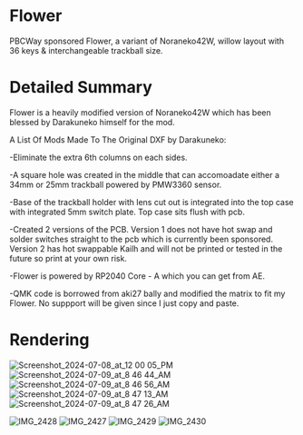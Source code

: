 # Flower

PBCWay sponsored Flower, a variant of Noraneko42W, willow layout with 36 keys &amp; interchangeable trackball size.

# Detailed Summary

Flower is a heavily modified version of Noraneko42W which has been blessed by Darakuneko himself for the mod.

A List Of Mods Made To The Original DXF by Darakuneko:

-Eliminate the extra 6th columns on each sides.

-A square hole was created in the middle that can accomoadate either a 34mm or 25mm trackball powered by PMW3360 sensor.

-Base of the trackball holder with lens cut out is integrated into the top case with integrated 5mm switch plate. Top case sits flush with pcb.

-Created 2 versions of the PCB. Version 1 does not have hot swap and solder switches straight to the pcb which is currently been sponsored. Version 2 has hot swappable Kailh and will not be printed or tested in the future so print at your own risk.

-Flower is powered by RP2040 Core - A which you can get from AE.

-QMK code is borrowed from aki27 bally and modified the matrix to fit my Flower. No suppport will be given since I just copy and paste.

# Rendering

![Screenshot_2024-07-08_at_12 00 05_PM](https://github.com/protieusz/Flower/assets/118025702/257d32f4-0c2a-4700-9ef2-f6716298e9cc)
![Screenshot_2024-07-09_at_8 46 44_AM](https://github.com/protieusz/Flower/assets/118025702/8b14568a-dfc3-40ad-8af4-94602181a7ff)
![Screenshot_2024-07-09_at_8 46 56_AM](https://github.com/protieusz/Flower/assets/118025702/fa76be7b-9ca7-44b0-a67b-8655b1b90275)
![Screenshot_2024-07-09_at_8 47 13_AM](https://github.com/protieusz/Flower/assets/118025702/6629134e-06b9-4922-bf0b-355d47d443cc)
![Screenshot_2024-07-09_at_8 47 26_AM](https://github.com/protieusz/Flower/assets/118025702/c81bc528-b4c7-4156-9f50-7805e75847af)

![IMG_2428](https://github.com/protieusz/Flower/assets/118025702/3e181424-df22-4a3f-9dd9-cd685a3fd14d)
![IMG_2427](https://github.com/protieusz/Flower/assets/118025702/85e74918-7108-4918-8741-3d67c9c74a20)
![IMG_2429](https://github.com/protieusz/Flower/assets/118025702/26ea5160-89a6-4510-abf5-8d85003a3c22)
![IMG_2430](https://github.com/protieusz/Flower/assets/118025702/270f12cd-8502-4545-8d3b-694ccdbf7344)
